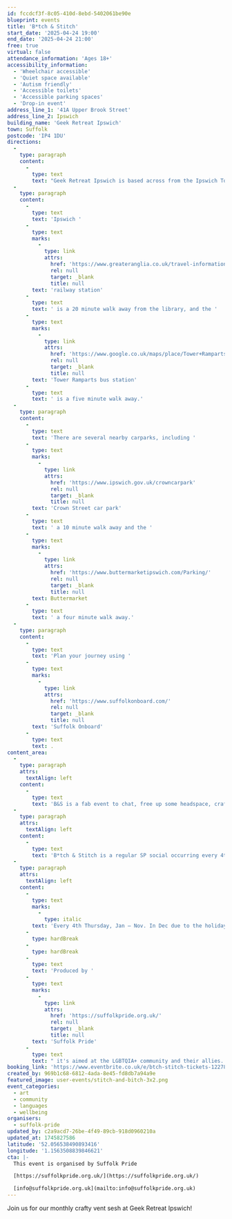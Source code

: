 ```yaml
---
id: fccdcf3f-8c05-410d-8ebd-5402061be90e
blueprint: events
title: 'B*tch & Stitch'
start_date: '2025-04-24 19:00'
end_date: '2025-04-24 21:00'
free: true
virtual: false
attendance_information: 'Ages 18+'
accessibility_information:
  - 'Wheelchair accessible'
  - 'Quiet space available'
  - 'Autism friendly'
  - 'Accessible toilets'
  - 'Accessible parking spaces'
  - 'Drop-in event'
address_line_1: '41A Upper Brook Street'
address_line_2: Ipswich
building_name: 'Geek Retreat Ipswich'
town: Suffolk
postcode: 'IP4 1DU'
directions:
  -
    type: paragraph
    content:
      -
        type: text
        text: "Geek Retreat Ipswich is based across from the Ipswich Town Sainsbury's."
  -
    type: paragraph
    content:
      -
        type: text
        text: 'Ipswich '
      -
        type: text
        marks:
          -
            type: link
            attrs:
              href: 'https://www.greateranglia.co.uk/travel-information/station-information/ips'
              rel: null
              target: _blank
              title: null
        text: 'railway station'
      -
        type: text
        text: ' is a 20 minute walk away from the library, and the '
      -
        type: text
        marks:
          -
            type: link
            attrs:
              href: 'https://www.google.co.uk/maps/place/Tower+Ramparts+bus+station/@52.0590456,1.1530657,17z/data=!4m23!1m16!4m15!1m6!1m2!1s0x47d9a1d34396d717:0xe270c06e32b8a13f!2sTower+Ramparts+bus+station,+Ipswich!2m2!1d1.154715!2d52.059341!1m6!1m2!1s0x47d9a1d4b1ce6d1f:0xd66f77daa10f45b6!2sCounty+Library,+Northgate+St,+Ipswich+IP1+3DE!2m2!1d1.1565145!2d52.0587199!3e2!3m5!1s0x47d9a1d34396d717:0xe270c06e32b8a13f!8m2!3d52.059341!4d1.154715!16s%2Fg%2F1q67cvcv8?entry=ttu'
              rel: null
              target: _blank
              title: null
        text: 'Tower Ramparts bus station'
      -
        type: text
        text: ' is a five minute walk away.'
  -
    type: paragraph
    content:
      -
        type: text
        text: 'There are several nearby carparks, including '
      -
        type: text
        marks:
          -
            type: link
            attrs:
              href: 'https://www.ipswich.gov.uk/crowncarpark'
              rel: null
              target: _blank
              title: null
        text: 'Crown Street car park'
      -
        type: text
        text: ' a 10 minute walk away and the '
      -
        type: text
        marks:
          -
            type: link
            attrs:
              href: 'https://www.buttermarketipswich.com/Parking/'
              rel: null
              target: _blank
              title: null
        text: Buttermarket
      -
        type: text
        text: ' a four minute walk away.'
  -
    type: paragraph
    content:
      -
        type: text
        text: 'Plan your journey using '
      -
        type: text
        marks:
          -
            type: link
            attrs:
              href: 'https://www.suffolkonboard.com/'
              rel: null
              target: _blank
              title: null
        text: 'Suffolk Onboard'
      -
        type: text
        text: .
content_area:
  -
    type: paragraph
    attrs:
      textAlign: left
    content:
      -
        type: text
        text: 'B&S is a fab event to chat, free up some headspace, craft if you can and admire some pretty cool creatives. Fancy joining in? No skills needed. Any craft will do. Endless topics to rant about. This is your invitation to come along, solo or bring a friend for moral support.'
  -
    type: paragraph
    attrs:
      textAlign: left
    content:
      -
        type: text
        text: 'B*tch & Stitch is a regular SP social occurring every 4th Thursday of the month*.'
  -
    type: paragraph
    attrs:
      textAlign: left
    content:
      -
        type: text
        marks:
          -
            type: italic
        text: 'Every 4th Thursday, Jan – Nov. In Dec due to the holiday period, B&S occurs on the 3rd Thursday'
      -
        type: hardBreak
      -
        type: hardBreak
      -
        type: text
        text: 'Produced by '
      -
        type: text
        marks:
          -
            type: link
            attrs:
              href: 'https://suffolkpride.org.uk/'
              rel: null
              target: _blank
              title: null
        text: 'Suffolk Pride'
      -
        type: text
        text: " it's aimed at the LGBTQIA+ community and their allies. However, B&S is about providing a safe space to vent about your week/month, have a catch up, bit of a gossip and enjoy some crafting if you're capable. If you can respect the space, practice kindness and join in, you're welcome to drop by."
booking_link: 'https://www.eventbrite.co.uk/e/btch-stitch-tickets-1227831329559?utm-campaign=social&utm-content=attendeeshare&utm-medium=discovery&utm-term=listing&utm-source=cp&aff=ebdsshcopyurl'
created_by: 969b1c68-6812-4ada-8e45-fd8db7a94a9e
featured_image: user-events/stitch-and-bitch-3x2.png
event_categories:
  - art
  - community
  - languages
  - wellbeing
organisers:
  - suffolk-pride
updated_by: c2a9acd7-26be-4f49-89cb-918d0960210a
updated_at: 1745827586
latitude: '52.056538490893416'
longitude: '1.1563508839846621'
cta: |-
  This event is organised by Suffolk Pride

  [https://suffolkpride.org.uk/](https://suffolkpride.org.uk/)

  [info@suffolkpride.org.uk](mailto:info@suffolkpride.org.uk)
---
```

Join us for our monthly crafty vent sesh at Geek Retreat Ipswich!